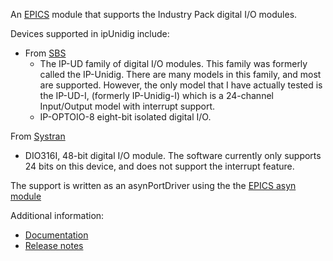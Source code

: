 An [EPICS](http://www.aps.anl.gov/epics/) 
module that supports the Industry Pack digital I/O modules.

Devices supported in ipUnidig include:
* From [SBS](http://www.sbs.com)
  * The IP-UD family of digital I/O modules. This family was formerly called the IP-Unidig.
    There are many models in this family, and most are supported. However, the only
    model that I have actually tested is the IP-UD-I, (formerly IP-Unidig-I) which is
    a 24-channel Input/Output model with interrupt support.
  * IP-OPTOIO-8 eight-bit isolated digital I/O.

From [Systran](http://www.systran.com)
* DIO316I, 48-bit digital I/O module. The software currently only supports 24 bits
  on this device, and does not support the interrupt feature.

The support is written as an asynPortDriver using the the [EPICS asyn module](https://github.com/epics-modules/asyn)

Additional information:
* [Documentation](http://cars.uchicago.edu/software/epics/ipUnidigDoc.html)
* [Release notes](http://cars.uchicago.edu/software/epics/ipUnidigReleaseNotes.html)
